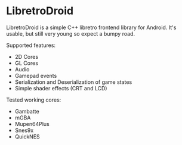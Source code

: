 # LibretroDroid

LibretroDroid is a simple C++ libretro frontend library for Android. It's usable, but still very young so expect a bumpy road.


Supported features:
* 2D Cores
* GL Cores
* Audio
* Gamepad events
* Serialization and Deserialization of game states
* Simple shader effects (CRT and LCD)

Tested working cores:
* Gambatte
* mGBA
* Mupen64Plus
* Snes9x
* QuickNES
